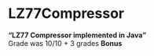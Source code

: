 # LZ77Compressor
<b><q>LZ77 Compressor implemented in Java</q></b> </br>
Grade was 10/10 + 3 grades <b>Bonus</b>
